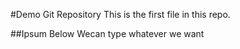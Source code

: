 #Demo Git Repository
This is the first file in this repo.


##Ipsum Below
 Wecan type whatever we want 